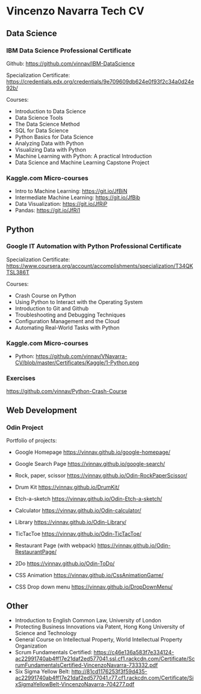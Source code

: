 # Vincenzo Navarra Tech CV
## <b>Data Science</b>
### <b>IBM Data Science Professional Certificate</b>

Github: https://github.com/vinnav/IBM-DataScience

Specialization Certificate: https://credentials.edx.org/credentials/9e709609db624e0f93f2c34a0d24e92b/

Courses:
- Introduction to Data Science
- Data Science Tools
- The Data Science Method
- SQL for Data Science
- Python Basics for Data Science
- Analyzing Data with Python
- Visualizing Data with Python
- Machine Learning with Python: A practical Introduction
- Data Science and Machine Learning Capstone Project

### <b>Kaggle.com Micro-courses</b>
- Intro to Machine Learning: https://git.io/JfBiN
- Intermediate Machine Learning: https://git.io/JfBib
- Data Visualization: https://git.io/JfRiP
- Pandas: https://git.io/JfRi1

## <b>Python</b>
### <b>Google IT Automation with Python Professional Certificate</b>

Specialization Certificate: https://www.coursera.org/account/accomplishments/specialization/T34QKTSL386T

Courses:
- Crash Course on Python
- Using Python to Interact with the Operating System
- Introduction to Git and Github
- Troubleshooting and Debugging Techniques
- Configuration Management and the Cloud
- Automating Real-World Tasks with Python

### <b>Kaggle.com Micro-courses</b>
- Python: https://github.com/vinnav/VNavarra-CV/blob/master/Certificates/Kaggle/1-Python.png

### Exercises
https://github.com/vinnav/Python-Crash-Course

## <b>Web Development</b>
### <b>Odin Project</b>
Portfolio of projects:
- Google Homepage
https://vinnav.github.io/google-homepage/

- Google Search Page
https://vinnav.github.io/google-search/

- Rock, paper, scissor
https://vinnav.github.io/Odin-RockPaperScissor/

- Drum Kit
https://vinnav.github.io/DrumKit/

- Etch-a-sketch
https://vinnav.github.io/Odin-Etch-a-sketch/

- Calculator
https://vinnav.github.io/Odin-calculator/

- Library
https://vinnav.github.io/Odin-Library/

- TicTacToe
https://vinnav.github.io/Odin-TicTacToe/

- Restaurant Page (with webpack)
https://vinnav.github.io/Odin-RestaurantPage/

- 2Do
https://vinnav.github.io/Odin-ToDo/

- CSS Animation
https://vinnav.github.io/CssAnimationGame/

- CSS Drop down menu
https://vinnav.github.io/DropDownMenu/

## <b>Other</b>
- Introduction to English Common Law, University of London
- Protecting Business Innovations via Patent, Hong Kong University of Science and Technology
- General Course on Intellectual Property, World Intellectual Property Organization
- Scrum Fundamentals Certified: https://c46e136a583f7e334124-ac22991740ab4ff17e21daf2ed577041.ssl.cf1.rackcdn.com/Certificate/ScrumFundamentalsCertified-VincenzoNavarra-733332.pdf
- Six Sigma Yellow Belt: http://81cd1176253f3f59d435-ac22991740ab4ff17e21daf2ed577041.r77.cf1.rackcdn.com/Certificate/SixSigmaYellowBelt-VincenzoNavarra-704277.pdf


